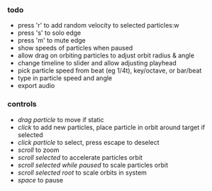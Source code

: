 ### todo
- press 'r' to add random velocity to selected particles:w
- press 's' to solo edge
- press 'm' to mute edge
- show speeds of particles when paused
- allow drag on orbiting particles to adjust orbit radius & angle
- change timeline to slider and allow adjusting playhead
- pick particle speed from beat (eg 1/4t), key/octave, or bar/beat
- type in particle speed and angle
- export audio

### controls
- *drag particle* to move if static
- *click* to add new particles, place particle in orbit around target if selected
- *click particle* to select, press escape to deselect
- *scroll* to zoom
- *scroll selected* to accelerate particles orbit
- *scroll selected while paused* to scale particles orbit
- *scroll selected root* to scale orbits in system
- *space* to pause
